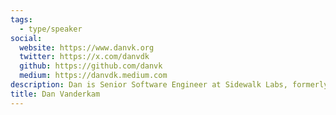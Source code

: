 ```yaml
---
tags:
  - type/speaker
social:
  website: https://www.danvk.org
  twitter: https://x.com/danvdk
  github: https://github.com/danvk
  medium: https://danvdk.medium.com
description: Dan is Senior Software Engineer at Sidewalk Labs, formerly at Mt. Sinai and Google (search for ‘population canada’). He has a long history of building open source projects, particularly around visualizations and history. Before building OldTO, he built similar historical photo sites for San Francisco (OldSF) and NYC (OldNYC).
title: Dan Vanderkam
---
```


